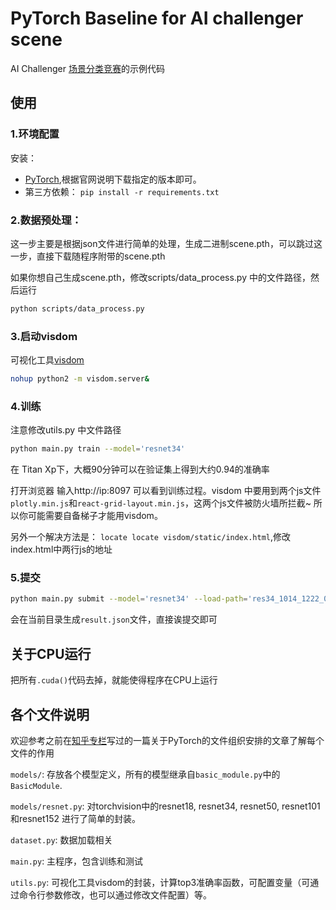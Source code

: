 # PyTorch Baseline for AI challenger scene
AI Challenger [场景分类竞赛](https://challenger.ai/competition/scene/)的示例代码

## 使用
### 1.环境配置
安装：
- [PyTorch](http://pytorch.org/),根据官网说明下载指定的版本即可。
- 第三方依赖： `pip install -r requirements.txt`

### 2.数据预处理：

这一步主要是根据json文件进行简单的处理，生成二进制scene.pth，可以跳过这一步，直接下载随程序附带的scene.pth

如果你想自己生成scene.pth，修改scripts/data_process.py 中的文件路径，然后运行
```bash
python scripts/data_process.py
```

### 3.启动visdom
可视化工具[visdom](https://github.com/facebookresearch/visdom)
```bash
nohup python2 -m visdom.server&
```

### 4.训练
注意修改utils.py 中文件路径

```bash
python main.py train --model='resnet34'
```
在 Titan Xp下，大概90分钟可以在验证集上得到大约0.94的准确率

打开浏览器 输入http://ip:8097 可以看到训练过程。visdom 中要用到两个js文件`plotly.min.js`和`react-grid-layout.min.js`，这两个js文件被防火墙所拦截~ 所以你可能需要自备梯子才能用visdom。

另外一个解决方法是：
`locate locate visdom/static/index.html`,修改index.html中两行js的地址

### 5.提交
```bash
python main.py submit --model='resnet34' --load-path='res34_1014_1222_0.932421875' 

```
会在当前目录生成`result.json`文件，直接诶提交即可

## 关于CPU运行
把所有`.cuda()`代码去掉，就能使得程序在CPU上运行


## 各个文件说明
欢迎参考之前在[知乎专栏](https://zhuanlan.zhihu.com/p/29024978)写过的一篇关于PyTorch的文件组织安排的文章了解每个文件的作用

`models/`: 存放各个模型定义，所有的模型继承自`basic_module.py`中的`BasicModule`.

`models/resnet.py`: 对torchvision中的resnet18, resnet34, resnet50, resnet101 和resnet152 进行了简单的封装。

`dataset.py`: 数据加载相关

`main.py`: 主程序，包含训练和测试

`utils.py`: 可视化工具visdom的封装，计算top3准确率函数，可配置变量（可通过命令行参数修改，也可以通过修改文件配置）等。

